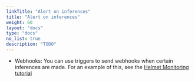 ```yaml
---
linkTitle: "Alert on inferences"
title: "Alert on inferences"
weight: 60
layout: "docs"
type: "docs"
no_list: true
description: "TODO"
---
```


- Webhooks: You can use triggers to send webhooks when certain inferences are made. For an example of this, see the [Helmet Monitoring tutorial](/tutorials/projects/helmet/)